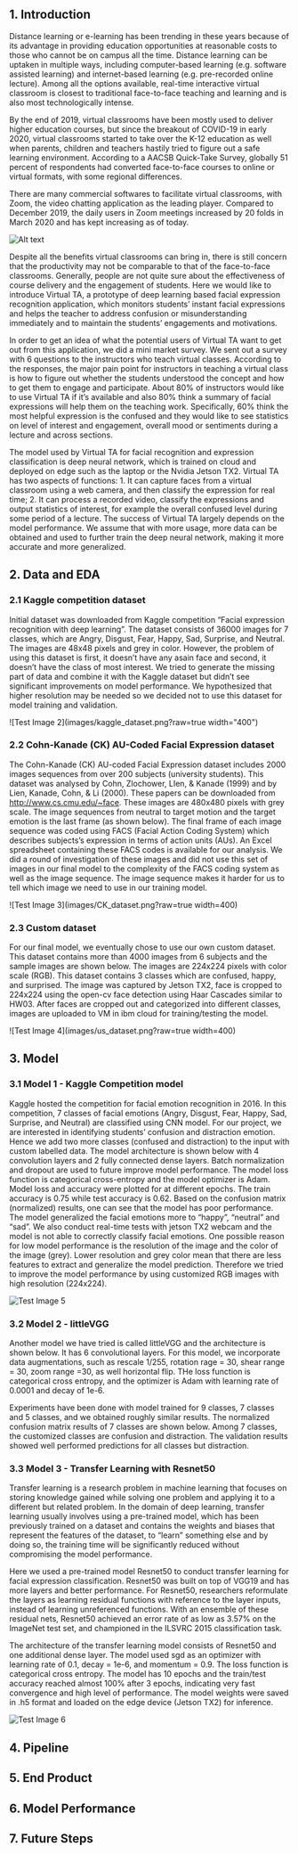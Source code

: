 ## 1. Introduction
Distance learning or e-learning has been trending in these years because of its advantage in providing education opportunities at reasonable costs to those who cannot be on campus all the time. Distance learning can be uptaken in multiple ways, including computer-based learning (e.g. software assisted learning) and internet-based learning (e.g. pre-recorded online lecture). Among all the options available, real-time interactive virtual classroom is closest to traditional face-to-face teaching and learning and is also most technologically intense. 

By the end of 2019, virtual classrooms have been mostly used to deliver higher education courses, but since the breakout of COVID-19 in early 2020, virtual classrooms started to take over the K-12 education as well when parents, children and teachers hastily tried to figure out a safe learning environment. According to a AACSB Quick-Take Survey, globally 51 percent of respondents had converted face-to-face courses to online or virtual formats, with some regional differences. 

There are many commercial softwares to facilitate virtual classrooms, with Zoom, the video chatting application as the leading player. Compared to December 2019, the daily users in Zoom meetings increased by 20 folds in March 2020 and has kept increasing as of today.

![Alt text](images/intro.png?raw=true "Fig1-1, introduction")

Despite all the benefits virtual classrooms can bring in, there is still concern that the productivity may not be comparable to that of the face-to-face classrooms. Generally, people are not quite sure about the effectiveness of course delivery and the engagement of students. Here we would like to introduce Virtual TA, a prototype of deep learning based facial expression recognition application, which monitors students’ instant facial expressions and helps the teacher to address confusion or misunderstanding immediately and to maintain the students’ engagements and motivations. 

In order to get an idea of what the potential users of Virtual TA want to get out from this application, we did a mini market survey. We sent out a survey with 6 questions to the instructors who teach virtual classes. According to the responses, the major pain point for instructors in teaching a virtual class is how to figure out whether the students understood the concept and how to get them to engage and participate. About 80% of instructors would like to use Virtual TA if it’s available and also 80% think a summary of facial expressions will help them on the teaching work. Specifically, 60% think the most helpful expression is the confused and they would like to see statistics on level of interest and engagement, overall mood or sentiments during a lecture and across sections. 

The model used by Virtual TA for facial recognition and expression classification is deep neural network, which is trained on cloud and deployed on edge such as the laptop or the Nvidia Jetson TX2. Virtual TA has two aspects of functions: 1. It can capture faces from a virtual classroom using a web camera, and then classify the expression for real time; 2. It can process a recorded video, classify the expressions and output statistics of interest, for example the overall confused level during some period of a lecture. The success of Virtual TA largely depends on the model performance. We assume that with more usage, more data can be obtained and used to further train the deep neural network, making it more accurate and more generalized. 

## 2. Data and EDA
### 2.1 Kaggle competition dataset
Initial dataset was downloaded from Kaggle competition “Facial expression recognition with deep learning”. The dataset consists of 36000 images for 7 classes, which are Angry, Disgust, Fear, Happy, Sad, Surprise, and Neutral. The images are 48x48 pixels and grey in color. However, the problem of using this dataset is first, it doesn’t have any asain face and second, it doesn’t have the class of most interest. We tried to generate the missing part of data and combine it with the Kaggle dataset but didn’t see significant improvements on model performance. We hypothesized that higher resolution may be needed so we decided not to use this dataset for model training and validation.

![Test Image 2](images/kaggle_dataset.png?raw=true width="400")
### 2.2 Cohn-Kanade (CK) AU-Coded Facial Expression dataset
The Cohn-Kanade (CK) AU-coded Facial Expression dataset includes 2000 images sequences from over 200 subjects (university students). This dataset was analysed by Cohn, Zlochower, LIen, & Kanade (1999) and by Lien, Kanade, Cohn, & Li (2000). These papers can be downloaded from http://www.cs.cmu.edu/~face. These images are 480x480 pixels with grey scale. The image sequences from neutral to target motion and the target emotion is the last frame (as shown below). The final frame of each image sequence was coded using FACS (Facial Action Coding System) which describes subjects’s expression in terms of action units (AUs). An Excel spreadsheet containing these FACS codes is available for our analysis. We did a round of investigation of these images and did not use this set of images in our final model to the complexity of the FACS coding system as well as the image sequence. The image sequence makes it harder for us to tell which image we need to use in our training model. 

![Test Image 3](images/CK_dataset.png?raw=true width=400)
### 2.3 Custom dataset
For our final model, we eventually chose to use our own custom dataset. This dataset contains more than 4000 images from 6 subjects and the sample images are shown below. The images are 224x224 pixels with color scale (RGB). This dataset contains 3 classes which are confused, happy, and surprised. The image was captured by Jetson TX2, face is cropped to 224x224 using the open-cv face detection using Haar Cascades similar to HW03. After faces are cropped out and categorized into different classes, images are uploaded to VM in ibm cloud for training/testing the model. 

![Test Image 4](images/us_dataset.png?raw=true width=400)

## 3. Model
### 3.1 Model 1 - Kaggle Competition model
Kaggle hosted the competition for facial emotion recognition in 2016. In this competition, 7 classes of facial emotions (Angry, Disgust, Fear, Happy, Sad, Surprise, and Neutral) are classified using CNN model. For our project, we are interested in identifying students’ confusion and distraction emotion. Hence we add two more classes (confused and distraction) to the input with custom labelled data.  The model architecture is shown below with 4 convolution layers and 2 fully connected dense layers. Batch normalization and dropout are used to future improve model performance. The model loss function is categorical cross-entropy and the model optimizer is Adam. Model loss and accuracy were plotted for at different epochs. The train accuracy is 0.75 while test accuracy is 0.62. Based on the confusion matrix (normalized) results, one can see that the model has poor performance. The model generalized the facial emotions more to “happy”, “neutral” and “sad”. We also conduct real-time tests with jetson TX2 webcam and the model is not able to correctly classify facial emotions. One possible reason for low model performance is the resolution of the image and the color of the image (grey). Lower resolution and grey color mean that there are less features to extract and generalize the model prediction. Therefore we tried to improve the model performance by using customized RGB images with high resolution (224x224).

![Test Image 5](images/kagglemodel.png?raw=true)

### 3.2 Model 2 - littleVGG
Another model we have tried is called littleVGG and the architecture is shown below. It has 6 convolutional layers. For this model, we incorporate data augmentations, such as rescale 1/255, rotation rage = 30, shear range = 30, zoom range =30, as well horizontal flip. THe loss function is categorical cross entropy, and the optimizer is Adam with learning rate of 0.0001 and decay of 1e-6. 

Experiments have been done with model trained for 9 classes, 7 classes and 5 classes, and we obtained roughly similar results. The normalized confusion matrix results of 7 classes are shown below. Among 7 classes, the customized classes are confusion and distraction. The validation results showed well performed predictions for all classes but distraction.
### 3.3 Model 3 - Transfer Learning with Resnet50
Transfer learning is a research problem in machine learning that focuses on storing knowledge gained while solving one problem and applying it to a different but related problem. In the domain of deep learning, transfer learning usually involves using a pre-trained model, which has been previously trained on a dataset and contains the weights and biases that represent the features of the dataset, to “learn” something else and by doing so, the training time will be significantly reduced without compromising the model performance. 

Here we used a pre-trained model Resnet50 to conduct transfer learning for facial expression classification. Resnet50 was built on top of VGG19 and has more layers and better performance. For Resnet50, researchers reformulate the layers as learning residual functions with reference to the layer inputs, instead of learning unreferenced functions. With an ensemble of these residual nets, Resnet50 achieved an error rate of as low as 3.57% on the ImageNet test set, and championed in the ILSVRC 2015 classification task. 
 
The architecture of the transfer learning model consists of Resnet50 and one additional dense layer. The model used sgd as an optimizer with learning rate of 0.1, decay = 1e-6, and momentum = 0.9. The loss function is categorical cross entropy. The model has 10 epochs and the train/test accuracy reached almost 100% after 3 epochs, indicating very fast convergence and high level of performance. The model weights were saved in .h5 format and loaded on the edge device (Jetson TX2) for inference. 

![Test Image 6](images/resnet50.png?raw=true)

## 4. Pipeline

## 5. End Product
## 6. Model Performance
## 7. Future Steps
